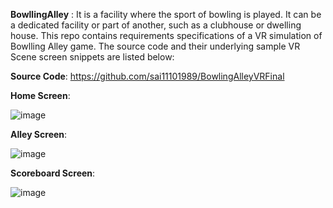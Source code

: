 **BowllingAlley** : It is a facility where the sport of bowling is played. It can be a dedicated facility or part of another, such as a clubhouse or dwelling house. This repo contains requirements specifications of a VR simulation of Bowlling Alley game. The source code and their underlying sample VR Scene screen snippets are listed below:

**Source Code**: https://github.com/sai11101989/BowlingAlleyVRFinal

**Home Screen**:

![image](https://user-images.githubusercontent.com/10390415/219610651-670a0546-8598-4596-8a0b-5a3bb104202d.png)

**Alley Screen**:

![image](https://user-images.githubusercontent.com/10390415/219610743-4b4a0a72-4cb9-4007-914c-8b98be3327ba.png)

**Scoreboard Screen**:

![image](https://user-images.githubusercontent.com/10390415/219610809-cefde434-d826-4ee0-acf6-e84c8fd13f7a.png)
